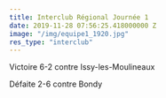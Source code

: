 ```yaml
---
title: Interclub Régional Journée 1
date: 2019-11-28 07:56:25.418000000 Z
image: "/img/equipe1_1920.jpg"
res_type: "interclub"
---
```


Victoire 6-2 contre Issy-les-Moulineaux

Défaite 2-6 contre Bondy
